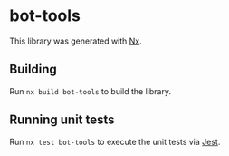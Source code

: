 # bot-tools

This library was generated with [Nx](https://nx.dev).

## Building

Run `nx build bot-tools` to build the library.

## Running unit tests

Run `nx test bot-tools` to execute the unit tests via [Jest](https://jestjs.io).
